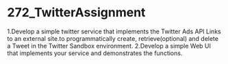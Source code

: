 # 272_TwitterAssignment
1.Develop a simple twitter service that implements the Twitter Ads API Links to an external site.to programmatically create, retrieve(optional) and delete a Tweet in the Twitter Sandbox environment. 
2.Develop a simple Web UI that  implements your service and demonstrates the functions.

